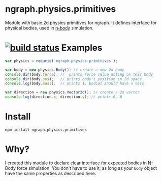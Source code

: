 ngraph.physics.primitives
=========================

Module with basic 2d physics primitives for ngraph. It defines interface for physical bodies, used in [n-body](https://github.com/anvaka/ngraph.quadtreebh) simulation.

[![build status](https://secure.travis-ci.org/anvaka/ngraph.physics.primitives.png)](http://travis-ci.org/anvaka/ngraph.physics.primitives)
Examples
========

``` js
var physics = requrie('ngraph.physics.primitives');

var body = new physics.Body(); // create a new 2d body
console.dir(body.force); //  prints force value acting on this body
console.dir(body.pos);   // prints body's position in 2d space
console.log(body.mass);  // prints 1. Bodies should have a mass

var direction = new physics.Vector2d(); // create a 2d vector
console.log(direction.x, direction.y); // prints 0, 0
```

Install
=======
```
npm install ngraph.physics.primitives
```

Why?
====
I created this module to declare clear interface for expected bodies in N-Body force simulation. You don't have to use it, as long as your `body` object have the same properties as described here.
